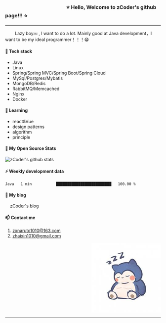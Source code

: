 ### &nbsp;&nbsp;&nbsp;&nbsp;&nbsp;&nbsp;&nbsp;&nbsp;&nbsp;&nbsp;&nbsp;&nbsp;&nbsp;&nbsp;&nbsp;&nbsp;&nbsp;&nbsp;&nbsp;&nbsp;&nbsp;&nbsp;&nbsp;&nbsp;&nbsp;&nbsp;&nbsp;&nbsp;&nbsp;&nbsp;&nbsp;&nbsp;&nbsp;&nbsp;&nbsp;&nbsp;&nbsp;&nbsp;&nbsp;&nbsp;&nbsp;&nbsp;&nbsp;&nbsp;&nbsp;&nbsp;&nbsp;&nbsp;&nbsp;&nbsp;&nbsp;⭐&nbsp;Hello, Welcome to zCoder's github page!!!&nbsp;⭐
<hr/>

&nbsp;&nbsp;&nbsp;&nbsp;&nbsp;&nbsp;&nbsp;&nbsp;Lazy boy💤 , I want to do a lot. Mainly good at Java development，I want to be my ideal programmer！！！😁 

#### 🚀 Tech stack 
* Java
* Linux
* Spring/Spring MVC/Spring Boot/Spring Cloud
* MySql/Postgres/Mybatis
* MongoDB/Redis
* RabbitMQ/Memcached
* Nginx
* Docker

#### 🎯 Learning 
 * react&Vue
 * design patterns
 * algorithm
 * principle

#### 👀 My Open Source Stats 
![zCoder's github stats](https://github-readme-stats.vercel.app/api?username=Zxnaruto&theme=algolia&hide_title=true&show_icons=true) 

#### ⚡ Weekly development data 
<!--START_SECTION:waka-->
```text
Java   1 min           █████████████████████████   100.00 % 
```
<!--END_SECTION:waka-->

#### 🌱 My blog 
&nbsp;&nbsp;&nbsp;&nbsp;[zCoder's blog](https://zxnaruto.github.io/zxblog.github.io/)

#### 📫 Contact me 
1. zxnaruto1010@163.com
2. zhaixin1010@gmail.com <p align="right">![](https://github.com/Zxnaruto/zxblog.github.io/blob/master/codeimages/githubpageimage.jpg?raw=true)</p>
<hr/>
